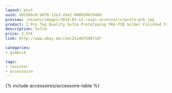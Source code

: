 ```yaml
---
layout: post
uuid: dd15bbc0-b078-11e3-a5e2-0800200c9a66
preview: /assets/images/2014-03-12-raspi-accessoirs/proto-pcb.jpg
product: 2 Pcs Top Quality 5x7cm Prototyping FR4 PCB Solder Finished for Arduino Project
description: 5x7cm
price: 2,57€
link: http://www.ebay.de/itm/251407598710?

categories:
- gimmick

tags:
- resistor
- accessoire
---
```


{% include accessoires/accessoire-table %}